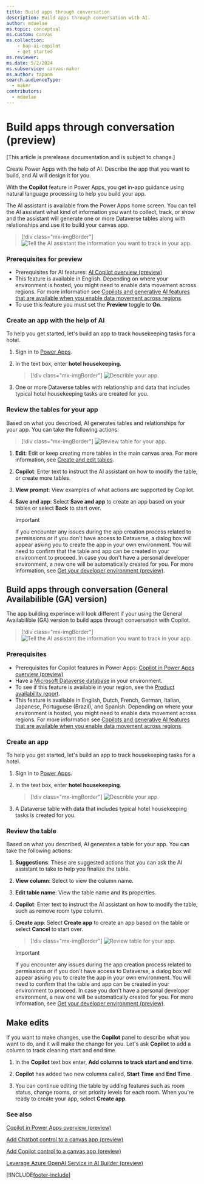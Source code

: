 ```yaml
---
title: Build apps through conversation
description: Build apps through conversation with AI.
author: mduelae
ms.topic: conceptual
ms.custom: canvas
ms.collection: 
    - bap-ai-copilot
    - get started
ms.reviewer: 
ms.date: 5/2/2024
ms.subservice: canvas-maker
ms.author: tapanm
search.audienceType: 
  - maker
contributors:
  - mduelae
---
```


# Build apps through conversation (preview)

[This article is prerelease documentation and is subject to change.]

Create Power Apps with the help of AI. Describe the app that you want to build, and AI will design it for you.

With the **Copilot** feature in Power Apps, you get in-app guidance using natural language processing to help you build your app.

The AI assistant is available from the Power Apps home screen. You can tell the AI assistant what kind of information you want to collect, track, or show and the assistant will generate one or more Dataverse tables along with relationships and use it to build your canvas app.

> [!div class="mx-imgBorder"]
> ![Tell the AI assistant the information you want to track in your app.](media/artificial-intelligence/create-app-using-ai-1.png)

### Prerequisites for preview

- Prerequisites for AI features: [AI Copilot overview (preview)](ai-overview.md)
- This feature is available in English. Depending on where your environment is hosted, you might need to enable data movement across regions. For more information see [Copilots and generative AI features that are available when you enable data movement across regions](/power-platform/admin/geographical-availability-copilot#copilots-and-generative-ai-features-that-are-available-when-you-enable-data-movement-across-regions).
- To use this feature you must set the **Preview** toggle to **On**.

### Create an app with the help of AI

To help you get started, let's build an app to track housekeeping tasks for a hotel.

1. Sign in to [Power Apps](https://make.powerapps.com).

2. In the text box, enter **hotel housekeeping**.

   > [!div class="mx-imgBorder"]
   > ![Describle your app.](media/artificial-intelligence/describe-your-app.png)

3. One or more Dataverse tables with relationship and data that includes typical hotel housekeeping tasks are created for you.

### Review the tables for your app

Based on what you described, AI generates tables and relationships for your app. You can take the following actions:

   > [!div class="mx-imgBorder"]
   > ![Review table for your app.](media/artificial-intelligence/data-workspace-copilot.png)

1. **Edit**: Edit or keep creating more tables in the main canvas area. For more information, see [Create and edit tables](../data-platform/create-edit-entities-portal.md).

2. **Copilot**: Enter text to instruct the AI assistant on how to modify the table, or create more tables.

3. **View prompt**: View examples of what actions are supported by Copilot.

4. **Save and app**: Select **Save and app** to create an app based on your tables or select **Back** to start over.

   > [!IMPORTANT]
   > If you encounter any issues during the app creation process related to permissions or if you don't have access to Dataverse, a dialog box will appear asking you to create the app in your own environment. You will need to confirm that the table and app can be created in your environment to proceed. In case you don't have a personal developer environment, a new one will be automatically created for you. For more information, see [Get your developer environment (preview)](../maker-create-environment.md).


## Build apps through conversation (General Availabilible (GA) version)

The app building experince will look different if your using the General Availabilible (GA) version to build apps through conversation with Copilot. 

> [!div class="mx-imgBorder"]
> ![Tell the AI assistant the information you want to track in your app.](media/artificial-intelligence/create-app-using-ai-1.png)


### Prerequisites

- Prerequisites for Copilot features in  Power Apps: [Copilot in Power Apps overview (preview)](ai-overview.md)
- Have a [Microsoft Dataverse database](/power-platform/admin/create-database) in your environment.  
- To see if this feature is available in your region, see the [Product availability report](https://releaseplans.microsoft.com/en-US/availability-reports/?report=copilotfeaturereport).
- This feature is available in English, Dutch, French, German, Italian, Japanese, Portuguese (Brazil), and Spanish. Depending on where your environment is hosted, you might need to enable data movement across regions. For more information see [Copilots and generative AI features that are available when you enable data movement across regions](/power-platform/admin/geographical-availability-copilot#copilots-and-generative-ai-features-that-are-available-when-you-enable-data-movement-across-regions).


### Create an app 

To help you get started, let's build an app to track housekeeping tasks for a hotel.

1. Sign in to [Power Apps](https://make.powerapps.com).

2. In the text box, enter **hotel housekeeping**.

   > [!div class="mx-imgBorder"]
   > ![Describle your app.](media/artificial-intelligence/describe-your-app.png)

3. A Dataverse table with data that includes typical hotel housekeeping tasks is created for you.

### Review the table 

Based on what you described, AI generates a table for your app. You can take the following actions:

1. **Suggestions**: These are suggested actions that you can ask the AI assistant to take to help you finalize the table.

2. **View column**: Select to view the column name.

3. **Edit table name**: View the table name and its properties.

4. **Copilot**: Enter text to instruct the AI assistant on how to modify the table, such as remove room type column.

5. **Create app**: Select **Create app** to create an app based on the table or select **Cancel** to start over.

   > [!div class="mx-imgBorder"]
   > ![Review table for your app.](media/artificial-intelligence/table-created.png)

   
   > [!IMPORTANT]
   > If you encounter any issues during the app creation process related to permissions or if you don't have access to Dataverse, a dialog box will appear asking you to create the app in your own environment. You will need to confirm that the table and app can be created in your environment to proceed. In case you don't have a personal developer environment, a new one will be automatically created for you. For more information, see [Get your developer environment (preview)](../maker-create-environment.md).

## Make edits

If you want to make changes, use the **Copilot** panel to describe what you want to do, and it will make the change for you. Let's ask **Copilot** to add a column to track cleaning start and end time.

1. In the **Copilot** text box enter, **Add columns to track start and end time**.

2. **Copilot** has added two new columns called, **Start Time** and **End Time**.

3. You can continue editing the table by adding features such as room status, change rooms, or set priority levels for each room. When you're ready to create your app, select **Create app**.






### See also

[Copilot in Power Apps overview (preview)](ai-overview.md)

[Add Chatbot control to a canvas app (preview)](add-ai-chatbot.md)

[Add Copilot control to a canvas app (preview)](add-ai-copilot.md)

[Leverage Azure OpenAI Service in AI Builder (preview)](/ai-builder/prebuilt-azure-openai) 



[!INCLUDE[footer-include](../../includes/footer-banner.md)]
